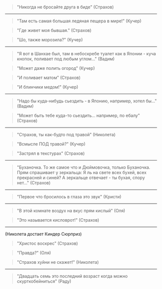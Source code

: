 
> "Никогда не бросайте друга в биде" (Страхов)

---

> "Там есть самая большая ледяная пещера в мире!" (Кучер)

> "Где живет моя бывшая." (Страхов)

> "Шо, также морозила?" (Кучер)

---

> "Я вот в Шанхае был, там в небоскребе туалет как в Японии - куча кнопок, поливает под любым углом..." (Вадим)

> "Может даже полить огород" (Кучер)

> "И поливает матом" (Страхов)

> "И блинчики медом!" (Кучер)

---

> "Надо бы куда-нибудь сьездить - в Японию, например, хотел бы..." (Вадим)

> "Может быть тебе куда-то сьездить... например, по ебалу" (Страхов)

---

> "Страхов, ты как-будто под травой" (Николета)

> "Всмысле ПОД травой?" (Кучер)

> "Застрял в текстурах" (Страхов)

---

> "Буханочка. То же самое что и Дюймовочка, только Буханочка. Прям спрашивает у зеркальца: Я ль на свете всех бухей, всех прекрасней и синей? А зеркальце отвечает - ты бухая, спору нет..." (Страхов)

---

> "Первое что бросилось в глаза это звук" (Кристи)

---

> "В этой комнате воздух на вкус прям кислый" (Оля)

> "Это называется кисловрот!" (Страхов)

---

(Николета достает Киндер Сюрприз)

> "Христос воскрес" (Страхов)

> "Правда?" (Оля)

> "Страхов хуйни не скажет!" (Николета)

---

> "Двадцать семь это последний возраст когда можно скурткобейниться" (Раду)
